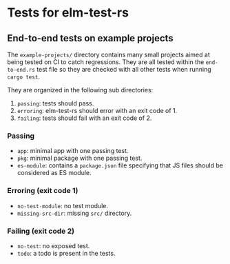 # Tests for elm-test-rs

## End-to-end tests on example projects

The `example-projects/` directory contains many small projects aimed
at being tested on CI to catch regressions.
They are all tested within the `end-to-end.rs` test file
so they are checked with all other tests when running `cargo test`.

They are organized in the following sub directories:
1. `passing`: tests should pass.
2. `erroring`: elm-test-rs should error with an exit code of 1.
3. `failing`: tests should fail with an exit code of 2.

### Passing

- `app`: minimal app with one passing test.
- `pkg`: minimal package with one passing test.
- `es-module`: contains a `package.json` file specifying that JS files should be considered as ES module.

### Erroring (exit code 1)

- `no-test-module`: no test module.
- `missing-src-dir`: missing `src/` directory.

### Failing (exit code 2)

- `no-test`: no exposed test.
- `todo`: a todo is present in the tests.
